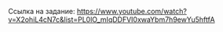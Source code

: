 Ссылка на задание: 
https://www.youtube.com/watch?v=X2ohiL4cN7c&list=PL0lO_mIqDDFVI0xwaYbm7h9ewYu5hftfA
